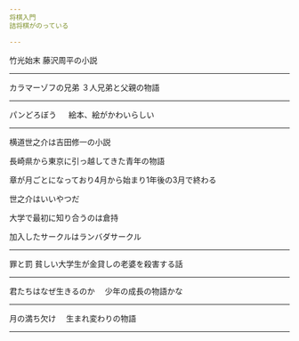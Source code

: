 ```yaml
---
将棋入門
詰将棋がのっている

---
```

竹光始末
藤沢周平の小説

---
カラマーゾフの兄弟
  ３人兄弟と父親の物語

---
パンどろぼう 　
  絵本、絵がかわいらしい

---
横道世之介は吉田修一の小説

長崎県から東京に引っ越してきた青年の物語

章が月ごとになっており4月から始まり1年後の3月で終わる

世之介はいいやつだ

大学で最初に知り合うのは倉持

加入したサークルはランバダサークル

---
罪と罰
  貧しい大学生が金貸しの老婆を殺害する話

---
君たちはなぜ生きるのか
　少年の成長の物語かな

---
月の満ち欠け
　生まれ変わりの物語

---



